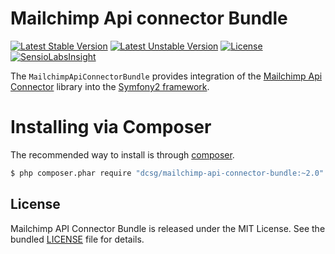 # Mailchimp Api connector Bundle

[![Latest Stable Version](https://poser.pugx.org/dcsg/mailchimp-api-connector-bundle/v/stable.png)](https://packagist.org/packages/dcsg/mailchimp-api-connector-bundle) [![Latest Unstable Version](https://poser.pugx.org/dcsg/mailchimp-api-connector-bundle/v/unstable.png)](https://packagist.org/packages/dcsg/mailchimp-api-connector-bundle) [![License](https://poser.pugx.org/dcsg/mailchimp-api-connector-bundle/license.png)](https://packagist.org/packages/dcsg/mailchimp-api-connector-bundle) [![SensioLabsInsight](https://insight.sensiolabs.com/projects/599f19dc-55be-40c3-bd3e-46d38e5ce755/mini.png)](https://insight.sensiolabs.com/projects/599f19dc-55be-40c3-bd3e-46d38e5ce755)

The `MailchimpApiConnectorBundle` provides integration of the [Mailchimp Api Connector](https://github.com/dcsg/MailchimpApiConnector) library into the [Symfony2 framework](http://symfony.com).

# Installing via Composer

The recommended way to install is through [composer](http://composer.org).

```sh
$ php composer.phar require "dcsg/mailchimp-api-connector-bundle:~2.0"
```

## License

Mailchimp API Connector Bundle is released under the MIT License. See the bundled [LICENSE](https://github.com/dcsg/MailchimpApiConnectorBundle/blob/master/Resources/meta/LICENSE) file for details.
